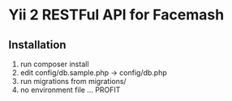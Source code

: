 # Yii 2 RESTFul API for Facemash

## Installation

1. run composer install
2. edit config/db.sample.php -> config/db.php
3. run migrations from migrations/
4. no environment file
   ...
   PROFIT
